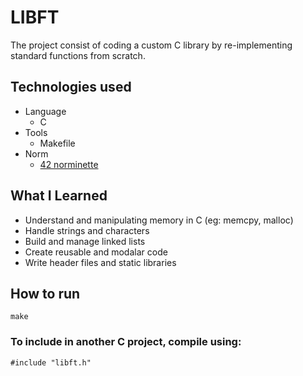 # LIBFT
The project consist of coding a custom C library by re-implementing standard functions from scratch.

## Technologies used
- Language
	- C
- Tools
	- Makefile
- Norm
	- [42 norminette](https://github.com/42school/norminette)

## What I Learned
- Understand and manipulating memory in C (eg: memcpy, malloc)
- Handle strings and characters
- Build and manage linked lists
- Create reusable and modalar code
- Write header files and static libraries

## How to run
```make```

### To include in another C project, compile using:
```#include "libft.h"```
